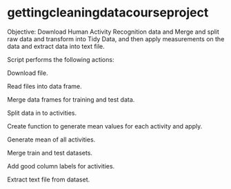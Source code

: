 gettingcleaningdatacourseproject
================================
Objective: Download Human Activity Recognition data and Merge and split raw data and transform into Tidy Data, 
and then apply measurements on the data and extract data into text file.

Script performs the following actions:

Download file.

Read files into data frame.

Merge data frames for training and test data.

Split data in to activities.

Create function to generate mean values for each activity and apply.

Generate mean of all activities.

Merge train and test datasets.

Add good column labels for activities.

Extract text file from dataset.


